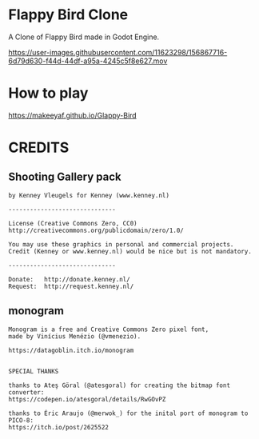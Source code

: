 # Flappy Bird Clone 
A Clone of Flappy Bird made in Godot Engine.

https://user-images.githubusercontent.com/11623298/156867716-6d79d630-f44d-44df-a95a-4245c5f8e627.mov

# How to play
<https://makeeyaf.github.io/Glappy-Bird>

# CREDITS
## Shooting Gallery pack
```
by Kenney Vleugels for Kenney (www.kenney.nl)

------------------------------

License (Creative Commons Zero, CC0)
http://creativecommons.org/publicdomain/zero/1.0/

You may use these graphics in personal and commercial projects.
Credit (Kenney or www.kenney.nl) would be nice but is not mandatory.

------------------------------

Donate:   http://donate.kenney.nl/
Request:  http://request.kenney.nl/
```
## monogram
```
Monogram is a free and Creative Commons Zero pixel font,
made by Vinícius Menézio (@vmenezio).

https://datagoblin.itch.io/monogram


SPECIAL THANKS

thanks to Ateş Göral (@atesgoral) for creating the bitmap font converter:
https://codepen.io/atesgoral/details/RwGOvPZ

thanks to Éric Araujo (@merwok_) for the inital port of monogram to PICO-8:
https://itch.io/post/2625522
```
